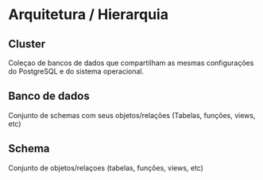 # Arquitetura / Hierarquia

## Cluster

Coleçao de bancos de dados que compartilham as mesmas configurações do PostgreSQL e do sistema operacional.

## Banco de dados

Conjunto de schemas com seus objetos/relações
(Tabelas, funções, views, etc)

## Schema

Conjunto de objetos/relaçoes
(tabelas, funções, views, etc)